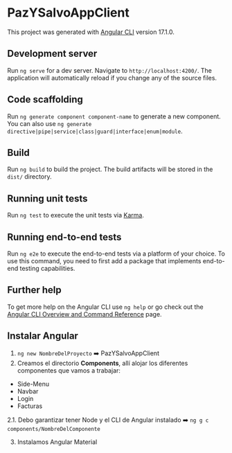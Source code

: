 # PazYSalvoAppClient

This project was generated with [Angular CLI](https://github.com/angular/angular-cli) version 17.1.0.

## Development server

Run `ng serve` for a dev server. Navigate to `http://localhost:4200/`. The application will automatically reload if you change any of the source files.

## Code scaffolding

Run `ng generate component component-name` to generate a new component. You can also use `ng generate directive|pipe|service|class|guard|interface|enum|module`.

## Build

Run `ng build` to build the project. The build artifacts will be stored in the `dist/` directory.

## Running unit tests

Run `ng test` to execute the unit tests via [Karma](https://karma-runner.github.io).

## Running end-to-end tests

Run `ng e2e` to execute the end-to-end tests via a platform of your choice. To use this command, you need to first add a package that implements end-to-end testing capabilities.

## Further help

To get more help on the Angular CLI use `ng help` or go check out the [Angular CLI Overview and Command Reference](https://angular.io/cli) page.

## Instalar Angular

1. `ng new NombreDelProyecto` ➡️ PazYSalvoAppClient
2. Creamos el directorio **Components**, allí alojar los diferentes componentes que vamos a trabajar:
  * Side-Menu
  * Navbar
  * Login
  * Facturas

  2.1. Debo garantizar tener Node y el CLI de Angular instalado ➡️ `ng g c components/NombreDelComponente`

3. Instalamos Angular Material
